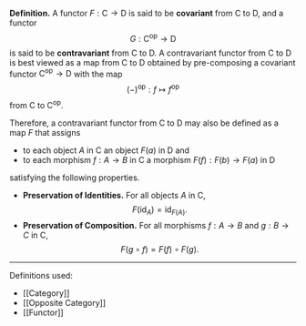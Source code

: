 **Definition.** A functor $F:\mathsf{C}\to \mathsf{D}$ is said to be **covariant** from $\mathsf{C}$ to $\mathsf{D}$, and a functor $$G:\mathsf{C}^\text{op}\to \mathsf{D}$$is said to be **contravariant** from $\mathsf{C}$ to $\mathsf{D}$. A contravariant functor from $\mathsf{C}$ to $\mathsf{D}$ is best viewed as a map from $\mathsf{C}$ to $\mathsf{D}$ obtained by pre-composing a covariant functor $\mathsf{C}^\text{op}\to \mathsf{D}$ with the map $$(-)^\text{op}:f\mapsto f^\text{op}$$from $\mathsf{C}$ to $\mathsf{C}^\text{op}$.

Therefore, a contravariant functor from $\mathsf{C}$ to $\mathsf{D}$ may also be defined as a map $F$ that assigns
- to each object $A$ in $\mathsf{C}$ an object $F(a)$ in $\mathsf{D}$ and
- to each morphism $f:A\to B$ in $\mathsf{C}$ a morphism $F(f):F(b)\to F(a)$ in $\mathsf{D}$

satisfying the following properties.
- **Preservation of Identities.** For all objects $A$ in $\mathsf{C}$, $$F(\text{id}_{A})=\text{id}_{F(A)}.$$
- **Preservation of Composition.** For all morphisms $f:A\to B$ and $g:B\to C$ in $\mathsf{C}$, $$F(g\circ f)=F(f)\circ F(g).$$

***
Definitions used:
- [[Category]]
- [[Opposite Category]]
- [[Functor]]